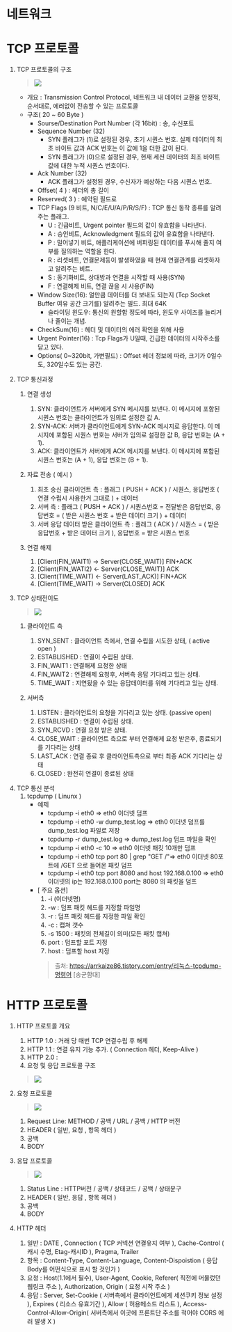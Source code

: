 # 네트워크 

# TCP 프로토콜
1. TCP 프로토콜의 구조
    > <a href="#"><img src="http://www.ktword.co.kr/img_data/1889_1.JPG"></a>
    - 개요 : Transmission Control Protocol, 네트워크 내 데이터 교환을 안정적, 순서대로, 에러없이 전송할 수 있는 프로토콜
    - 구조( 20 ~ 60 Byte )
        - Sourse/Destination Port Number (각 16bit) : 송, 수신포트
        - Sequence Number (32)
            - SYN 플래그가 (1)로 설정된 경우, 초기 시퀀스 번호. 실제 데이터의 최초 바이트 값과 ACK 번호는 이 값에 1을 더한 값이 된다.
            - SYN 플래그가 (0)으로 설정된 경우, 현재 세션 데이터의 최초 바이트 값에 대한 누적 시퀀스 번호이다.
        - Ack Number (32)
            - ACK 플래그가 설정된 경우, 수신자가 예상하는 다음 시퀀스 번호.
        - Offset( 4 ) : 헤더의 총 길이
        - Reserved( 3 ) : 예약된 필드로 
        - TCP Flags (9 비트, N/C/E/U/A/P/R/S/F) : TCP 통신 동작 종류를 알려주는 플래그.
            - U : 긴급비트, Urgent pointer 필드의 값이 유효함을 나타낸다.
            - A : 승인비트, Acknowledgment 필드의 값이 유효함을 나타낸다.
            - P : 밀어넣기 비트, 애플리케이션에 버퍼링된 데이터를 푸시해 줄지 여부를 질의하는 역할을 한다.
            - R : 리셋비트, 연결문제등이 발생하였을 때 현재 연결관계를 리셋하자고 알려주는 비트.
            - S : 동기화비트, 상대방과 연결을 시작할 때 사용(SYN)
            - F : 연결해제 비트, 연결 끊을 시 사용(FIN)
        - Window Size(16): 얼만큼 데이터를 더 보내도 되는지 (Tcp Socket Buffer 여유 공간 크기를) 알려주는 필드. 최대 64K
            - 슬라이딩 윈도우: 통신의 원할함 정도에 따라, 윈도우 사이즈를 늘리거나 줄이는 개념.
        - CheckSum(16) : 헤더 및 데이터의 에러 확인을 위해 사용
        - Urgent Pointer(16) : Tcp Flags가 U일때, 긴급한 데이터의 시작주소를 담고 있다.
        - Options( 0~320bit, 가변필드) : Offset 헤더 정보에 따라, 크기가 0일수도, 320일수도 있는 공간.
        
2. TCP 통신과정
    1. 연결 생성
        1. SYN: 클라이언트가 서버에게 SYN 메시지를 보낸다. 이 메시지에 포함된 시퀀스 번호는 클라이언트가 임의로 설정한 값 A.
        2. SYN-ACK: 서버가 클라이언트에게 SYN-ACK 메시지로 응답한다. 이 메시지에 포함된 시퀀스 번호는 서버가 임의로 설정한 값 B, 응답 번호는 (A + 1).
        3. ACK: 클라이언트가 서버에게 ACK 메시지를 보낸다. 이 메시지에 포함된 시퀀스 번호는 (A + 1), 응답 번호는 (B + 1).
    
    2. 자료 전송 ( 예시 )
        1. 최초 송신 클라이언트 측 : 플래그 ( PUSH + ACK ) / 시퀀스, 응답번호 ( 연결 수립시 사용한거 그대로 ) + 데이터
        2. 서버 측 : 플래그 ( PUSH + ACK ) / 시퀀스번호 = 전달받은 응답번호, 응답번호 = ( 받은 시퀀스 번호 + 받은 데이터 크기 ) + 데이터
        3. 서버 응답 데이터 받은 클라이언트 측 : 플래그 ( ACK ) / 시퀀스 = ( 받은 응답번호 + 받은 데이터 크기 ), 응답번호 = 받은 시퀀스 번호 
    
    3. 연결 해제
        1. [Client(FIN_WAIT1) -> Server(CLOSE_WAIT)] FIN+ACK
        2. [Client(FIN_WATI2) <- Server(CLOSE_WAIT)] ACK
        3. [Client(TIME_WAIT) <- Server(LAST_ACK)] FIN+ACK
        4. [Client(TIME_WAIT) -> Server(CLOSED] ACK
   
3. TCP 상태전이도
    > <a href="#"><img src="https://image3.slideserve.com/7080583/slide10-l.jpg"></a>
     1. 클라이언트 측
        1. SYN_SENT : 클라이언트 측에서, 연결 수립을 시도한 상태, ( active open )
        2. ESTABLISHED : 연결이 수립된 상태.
        3. FIN_WAIT1 : 연결해제 요청한 상태
        4. FIN_WAIT2 : 연결해제 요청후, 서버측 응답 기다리고 있는 상태.
        5. TIME_WAIT : 지연됬을 수 있는 응답데이터를 위해 기다리고 있는 상태.
        
     2. 서버측
        1. LISTEN : 클라이언트의 요청을 기다리고 있는 상태. (passive open)
        2. ESTABLISHED : 연결이 수립된 상태.
        3. SYN_RCVD : 연결 요청 받은 상태.
        4. CLOSE_WAIT : 클라이언트 측으로 부터 연결해제 요청 받은후, 종료되기를 기다리는 상태
        5. LAST_ACK : 연결 종료 후 클라이언트측으로 부터 최종 ACK 기다리는 상태
        6. CLOSED : 완전히 연결이 종료된 상태
>
4. TCP 통신 분석
    1. tcpdump ( Linunx )
        - 예제
            - tcpdump -i eth0 => eth0 이더넷 덤프
            - tcpdump -i eth0 -w dump_test.log => eth0 이더넷 덤프를 dump_test.log 파일로 저장
            - tcpdump -r dump_test.log => dump_test.log 덤프 파일을 확인
            - tcpdump -i eth0 -c 10 => eth0 이더넷 패킷 10개만 덤프
            - tcpdump -i eth0 tcp port 80 | grep "GET /"=> eth0 이더넷 80포트에 /GET 으로 들어온 패킷 덤프
            - tcpdump -i eth0 tcp port 8080 and host 192.168.0.100 => eth0 이더넷의 ip는 192.168.0.100 port는 8080 의 패킷을 덤프
        - [ 주요 옵션]
            1. -i (이더넷명)
            2. -w : 덤프 패킷 헤드를 지정할 파일명
            3. -r : 덤프 패킷 헤드를 지정한 파일 확인
            4. -c : 캡쳐 갯수
            5. -s 1500 : 패킷의 전체길이 의미(모든 패킷 캡쳐)
            6. port : 덤프할 포트 지정
            7. host : 덤프할 host 지정
            > 출처: https://arrkaize86.tistory.com/entry/리눅스-tcpdump-명령어 [송군함대]

# HTTP 프로토콜
1. HTTP 프로토콜 개요
    1. HTTP 1.0 : 거래 당 매번 TCP 연결수립 후 해제
    2. HTTP 1.1 : 연결 유지 기능 추가. ( Connection 헤더, Keep-Alive )
    3. HTTP 2.0 : 
    4. 요청 및 응답 프로토콜 구조
    > <a href="#"><img src="https://lh3.googleusercontent.com/proxy/HfNBiweGakLdsNa0zHbp1NAXQ8yn2syyfT_gPCG_wol9ed1jp0N1dHfla3DwIMVYVHPh0Imr6GbKoQEcehod7idb8A"></a>
   
2. 요청 프로토콜
    > <a href="#"><img src="https://lh3.googleusercontent.com/proxy/I-a1XXsN92z6PxvyJuxc_OJOEZB4yXM4Je6_ytGRhILjOKbZVFPJuD0LLkXW0ivvrOShZF7cPcE0P3_6uj5jus6-ISNCXvL2t-p0QUbzzQgJzMMtCQsQ5kt-GDK8gNBNK4Ig1Lc1hwkGF7MoWy3aRsyRDLwSO1nnSXXIk_feXPND9fad9MkK"></a>
    1. Request Line: METHOD / 공백 / URL / 공백 / HTTP 버전
    2. HEADER ( 일반, 요청 , 항목 헤더 )
    3. 공백
    4. BODY

3. 응답 프로토콜
    > <a href="#"><img src="https://media.vlpt.us/images/dnjscksdn98/post/42caeb0f-83f0-41e3-bfc7-ad169dbed518/http_response.png"></a>
    1. Status Line : HTTP버전 / 공백 / 상태코드 / 공백 / 상태문구 
    2. HEADER ( 일반, 응답 , 항목 헤더 )
    3. 공백
    4. BODY

4. HTTP 헤더
    1. 일반 : DATE , Connection ( TCP 커넥션 연결유지 여부 ), Cache-Control ( 캐시 수명, Etag-캐시ID ), Pragma, Trailer
    2. 항목 : Content-Type, Content-Language, Content-Dispoistion ( 응답 Body를 어떤식으로 표시 할 것인가 )
    3. 요청 : Host(1.1에서 필수), User-Agent, Cookie, Referer( 직전에 머물렀던 웹링크 주소 ), Authorization, Origin ( 요청 시작 주소 )
    4. 응답 : Server, Set-Cookie ( 서버측에서 클라이언트에게 세션쿠키 정보 설정 ), Expires ( 리소스 유효기간 ), Allow ( 허용메소드 리스트 ), Access-Control-Allow-Origin( 서버측에서 이곳에 프론트단 주소를 적어야 CORS 에러 발생 X )